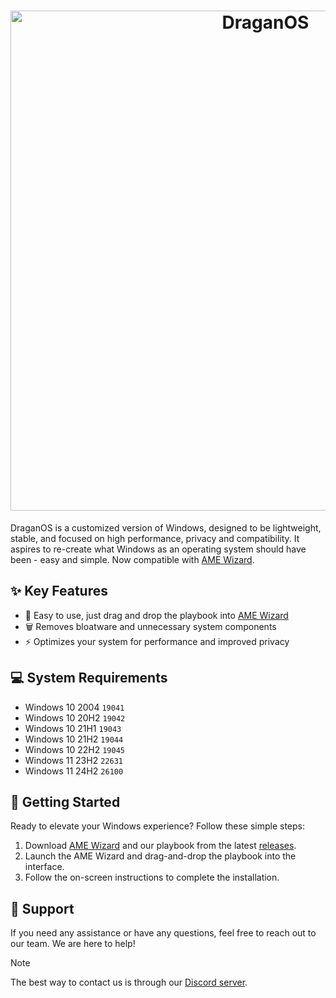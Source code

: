 <h1 align="center">
  <img src="https://github.com/DraganOS-playbook/.github/blob/main/profile/lockscreen.jpg" alt="DraganOS" width="800"></a>
</h1>

<div align="center">
</div>

DraganOS is a customized version of Windows, designed to be lightweight, stable, and focused on high performance, privacy and compatibility. It aspires to re-create what Windows as an operating system should have been - easy and simple. Now compatible with [AME Wizard](https://ameliorated.io).

## ✨ Key Features

- 🎯 Easy to use, just drag and drop the playbook into [AME Wizard](https://ameliorated.io)
- 🗑 Removes bloatware and unnecessary system components
- ⚡ Optimizes your system for performance and improved privacy

## 💻 System Requirements
- Windows 10 2004 `19041`
- Windows 10 20H2 `19042`
- Windows 10 21H1 `19043`
- Windows 10 21H2 `19044`
- Windows 10 22H2 `19045`
- Windows 11 23H2 `22631`
- Windows 11 24H2 `26100`

## 🚀 Getting Started

Ready to elevate your Windows experience? Follow these simple steps:

1. Download [AME Wizard](https://ameliorated.io) and our playbook from the latest [releases](https://github.com/draganos-playbook/playbook/releases).
2. Launch the AME Wizard and drag-and-drop the playbook into the interface.
3. Follow the on-screen instructions to complete the installation.

## 🤝 Support

If you need any assistance or have any questions, feel free to reach out to our team. We are here to help!

> [!NOTE]
> The best way to contact us is through our [Discord server](https://dsc.gg/draganos).
